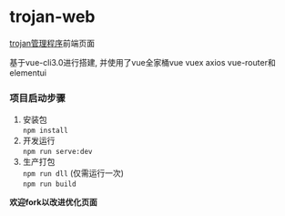 # trojan-web

[trojan管理程序](https://github.com/Jrohy/trojan)前端页面  

基于vue-cli3.0进行搭建, 并使用了vue全家桶vue vuex axios vue-router和elementui

### 项目启动步骤
1. 安装包  
   `npm install`
2. 开发运行  
   `npm run serve:dev`
3. 生产打包  
   `npm run dll` (仅需运行一次)  
   `npm run build`

**欢迎fork以改进优化页面**